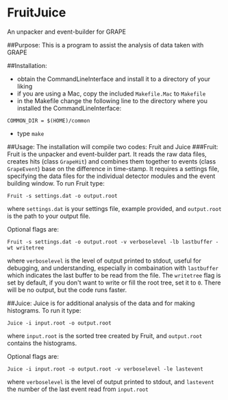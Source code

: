 # FruitJuice
An unpacker and event-builder for GRAPE

##Purpose:
This is a program to assist the analysis of data taken with GRAPE

##Installation:
- obtain the CommandLineInterface and install it to a directory of your liking
- if you are using a Mac, copy the included `Makefile.Mac` to `Makefile`
- in the Makefile change the following line to the directory where you installed the CommandLineInterface:
```
COMMON_DIR = $(HOME)/common
```
- type `make`

##Usage:
The installation will compile two codes: Fruit and Juice
###Fruit:
Fruit is the unpacker and event-builder part. It reads the raw data files, creates hits (class `GrapeHit`) and combines them together to events (class `GrapeEvent`) base on the difference in time-stamp.
It requires a settings file, specifying the data files for the individual detector modules and the event building window.
To run Fruit type:
```
Fruit -s settings.dat -o output.root
```
where `settings.dat` is your settings file, example provided, and `output.root` is the path to your output file.

Optional flags are:
```
Fruit -s settings.dat -o output.root -v verboselevel -lb lastbuffer -wt writetree
```
where `verboselevel` is the level of output printed to stdout, useful for debugging, and understanding, especially in combaination with `lastbuffer` which indicates the last buffer to be read from the file. The `writetree` flag is set by default, if you don't want to write or fill the root tree, set it to `0`. There will be no output, but the code runs faster.

##Juice:
Juice is for additional analysis of the data and for making histograms.
To run it type:
```
Juice -i input.root -o output.root
```
where `input.root` is the sorted tree created by Fruit, and `output.root` contains the histograms.

Optional flags are:
```
Juice -i input.root -o output.root -v verboselevel -le lastevent
```
where `verboselevel` is the level of output printed to stdout, and `lastevent` the number of the last event read from `input.root`
